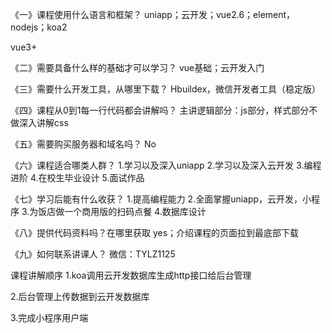《一》课程使用什么语言和框架？
uniapp；云开发；vue2.6；element，nodejs；koa2

vue3+

《二》需要具备什么样的基础才可以学习？
vue基础；云开发入门



《三》需要什么开发工具，从哪里下载？
Hbuildex，微信开发者工具（稳定版）



《四》课程从0到1每一行代码都会讲解吗？
主讲逻辑部分：js部分，样式部分不做深入讲解css



《五》需要购买服务器和域名吗？
No



《六》课程适合哪类人群？
1.学习以及深入uniapp
2.学习以及深入云开发
3.编程进阶
4.在校生毕业设计
5.面试作品



《七》学习后能有什么收获？
1.提高编程能力
2.全面掌握uniapp，云开发，小程序
3.为饭店做一个商用版的扫码点餐
4.数据库设计



《八》提供代码资料吗？在哪里获取
yes；介绍课程的页面拉到最底部下载



《九》如何联系讲课人？
微信：TYLZ1125



课程讲解顺序
1.koa调用云开发数据库生成http接口给后台管理

2.后台管理上传数据到云开发数据库

3.完成小程序用户端